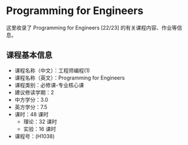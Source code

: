 # Programming for Engineers

这里收录了 Programming for Engineers [22/23] 的有关课程内容、作业等信息。

## 课程基本信息

- 课程名称（中文）：工程师编程(1)
- 课程名称（英文）：Programming for Engineers
- 课程类别：必修课-专业核心课
- 建议修读学期：2
- 中方学分：3.0
- 英方学分：7.5
- 课时：48 课时
  - 理论：32 课时
  - 实验：16 课时
- 课程号：(H1038)